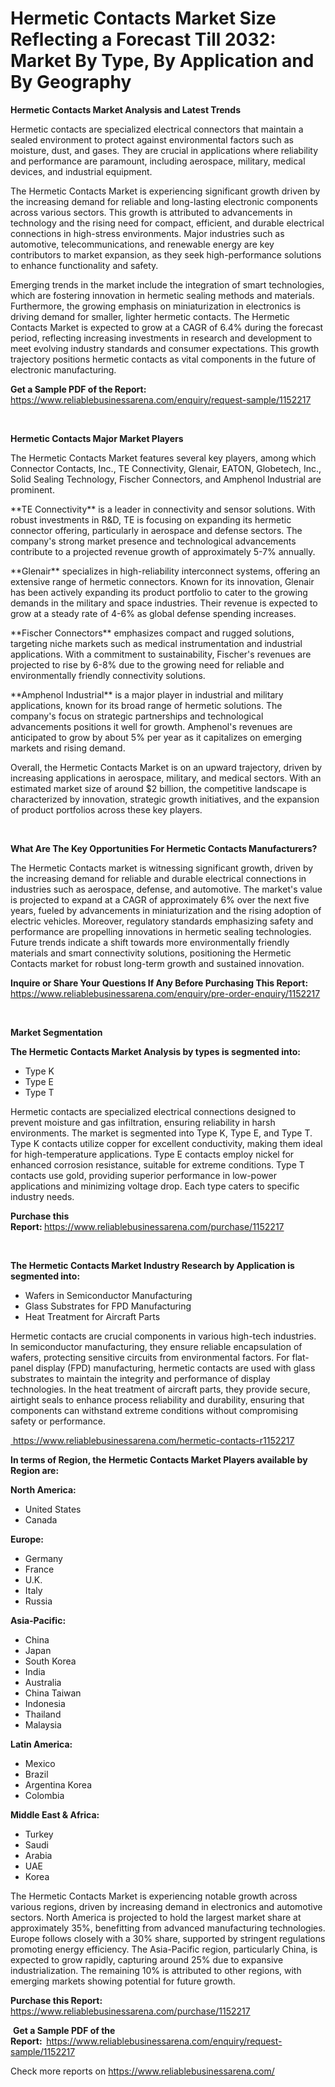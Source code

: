 <p><h1>Hermetic Contacts Market Size Reflecting a Forecast Till 2032: Market By Type, By Application and By Geography</h1></p><p><strong>Hermetic Contacts Market Analysis and Latest Trends</strong></p>
<p><p>Hermetic contacts are specialized electrical connectors that maintain a sealed environment to protect against environmental factors such as moisture, dust, and gases. They are crucial in applications where reliability and performance are paramount, including aerospace, military, medical devices, and industrial equipment.</p><p>The Hermetic Contacts Market is experiencing significant growth driven by the increasing demand for reliable and long-lasting electronic components across various sectors. This growth is attributed to advancements in technology and the rising need for compact, efficient, and durable electrical connections in high-stress environments. Major industries such as automotive, telecommunications, and renewable energy are key contributors to market expansion, as they seek high-performance solutions to enhance functionality and safety.</p><p>Emerging trends in the market include the integration of smart technologies, which are fostering innovation in hermetic sealing methods and materials. Furthermore, the growing emphasis on miniaturization in electronics is driving demand for smaller, lighter hermetic contacts. The Hermetic Contacts Market is expected to grow at a CAGR of 6.4% during the forecast period, reflecting increasing investments in research and development to meet evolving industry standards and consumer expectations. This growth trajectory positions hermetic contacts as vital components in the future of electronic manufacturing.</p></p>
<p><strong>Get a Sample PDF of the Report:&nbsp;</strong> <a href="https://www.reliablebusinessarena.com/enquiry/request-sample/1152217?utm_campaign=2206&utm_medium=2&utm_source=Github&utm_content=ia&utm_term=06042025&utm_id=hermetic-contacts">https://www.reliablebusinessarena.com/enquiry/request-sample/1152217</a></p>
<p>&nbsp;</p>
<p><strong>Hermetic Contacts Major Market Players</strong></p>
<p><p>The Hermetic Contacts Market features several key players, among which Connector Contacts, Inc., TE Connectivity, Glenair, EATON, Globetech, Inc., Solid Sealing Technology, Fischer Connectors, and Amphenol Industrial are prominent.</p><p>**TE Connectivity** is a leader in connectivity and sensor solutions. With robust investments in R&D, TE is focusing on expanding its hermetic connector offering, particularly in aerospace and defense sectors. The company's strong market presence and technological advancements contribute to a projected revenue growth of approximately 5-7% annually.</p><p>**Glenair** specializes in high-reliability interconnect systems, offering an extensive range of hermetic connectors. Known for its innovation, Glenair has been actively expanding its product portfolio to cater to the growing demands in the military and space industries. Their revenue is expected to grow at a steady rate of 4-6% as global defense spending increases.</p><p>**Fischer Connectors** emphasizes compact and rugged solutions, targeting niche markets such as medical instrumentation and industrial applications. With a commitment to sustainability, Fischer's revenues are projected to rise by 6-8% due to the growing need for reliable and environmentally friendly connectivity solutions.</p><p>**Amphenol Industrial** is a major player in industrial and military applications, known for its broad range of hermetic solutions. The company's focus on strategic partnerships and technological advancements positions it well for growth. Amphenol's revenues are anticipated to grow by about 5% per year as it capitalizes on emerging markets and rising demand.</p><p>Overall, the Hermetic Contacts Market is on an upward trajectory, driven by increasing applications in aerospace, military, and medical sectors. With an estimated market size of around $2 billion, the competitive landscape is characterized by innovation, strategic growth initiatives, and the expansion of product portfolios across these key players.</p></p>
<p>&nbsp;</p>
<p><strong>What Are The Key Opportunities For Hermetic Contacts Manufacturers?</strong></p>
<p><p>The Hermetic Contacts market is witnessing significant growth, driven by the increasing demand for reliable and durable electrical connections in industries such as aerospace, defense, and automotive. The market's value is projected to expand at a CAGR of approximately 6% over the next five years, fueled by advancements in miniaturization and the rising adoption of electric vehicles. Moreover, regulatory standards emphasizing safety and performance are propelling innovations in hermetic sealing technologies. Future trends indicate a shift towards more environmentally friendly materials and smart connectivity solutions, positioning the Hermetic Contacts market for robust long-term growth and sustained innovation.</p></p>
<p><strong>Inquire or Share Your Questions If Any Before Purchasing This Report:</strong> <a href="https://www.reliablebusinessarena.com/enquiry/pre-order-enquiry/1152217?utm_campaign=2206&utm_medium=2&utm_source=Github&utm_content=ia&utm_term=06042025&utm_id=hermetic-contacts">https://www.reliablebusinessarena.com/enquiry/pre-order-enquiry/1152217</a></p>
<p>&nbsp;</p>
<p><strong>Market Segmentation</strong></p>
<p><strong>The Hermetic Contacts Market Analysis by types is segmented into:</strong></p>
<p><ul><li>Type K</li><li>Type E</li><li>Type T</li></ul></p>
<p><p>Hermetic contacts are specialized electrical connections designed to prevent moisture and gas infiltration, ensuring reliability in harsh environments. The market is segmented into Type K, Type E, and Type T. Type K contacts utilize copper for excellent conductivity, making them ideal for high-temperature applications. Type E contacts employ nickel for enhanced corrosion resistance, suitable for extreme conditions. Type T contacts use gold, providing superior performance in low-power applications and minimizing voltage drop. Each type caters to specific industry needs.</p></p>
<p><strong>Purchase this Report:&nbsp;</strong><a href="https://www.reliablebusinessarena.com/purchase/1152217?utm_campaign=2206&utm_medium=2&utm_source=Github&utm_content=ia&utm_term=06042025&utm_id=hermetic-contacts">https://www.reliablebusinessarena.com/purchase/1152217</a></p>
<p>&nbsp;</p>
<p><strong>The Hermetic Contacts Market Industry Research by Application is segmented into:</strong></p>
<p><ul><li>Wafers in Semiconductor Manufacturing</li><li>Glass Substrates for FPD Manufacturing</li><li>Heat Treatment for Aircraft Parts</li></ul></p>
<p><p>Hermetic contacts are crucial components in various high-tech industries. In semiconductor manufacturing, they ensure reliable encapsulation of wafers, protecting sensitive circuits from environmental factors. For flat-panel display (FPD) manufacturing, hermetic contacts are used with glass substrates to maintain the integrity and performance of display technologies. In the heat treatment of aircraft parts, they provide secure, airtight seals to enhance process reliability and durability, ensuring that components can withstand extreme conditions without compromising safety or performance.</p></p>
<p><a href="https://www.reliablebusinessarena.com/hermetic-contacts-r1152217?utm_campaign=2206&utm_medium=2&utm_source=Github&utm_content=ia&utm_term=06042025&utm_id=hermetic-contacts">&nbsp;https://www.reliablebusinessarena.com/hermetic-contacts-r1152217</a></p>
<p><strong>In terms of Region, the Hermetic Contacts Market Players available by Region are:</strong></p>
<p>
    <p> <strong> North America: </strong>
        <ul>
            <li>United States</li>
            <li>Canada</li>
        </ul>
        </p> 
    <p> <strong> Europe: </strong>
        <ul>
            <li>Germany</li>
            <li>France</li>
            <li>U.K.</li>
            <li>Italy</li>
            <li>Russia</li>
        </ul>
        </p> 
    <p> <strong> Asia-Pacific: </strong>
        <ul>
            <li>China</li>
            <li>Japan</li>
            <li>South Korea</li>
            <li>India</li>
            <li>Australia</li>
            <li>China Taiwan</li>
            <li>Indonesia</li>
            <li>Thailand</li>
            <li>Malaysia</li>
        </ul>
        </p> 
    <p> <strong> Latin America: </strong>
        <ul>
            <li>Mexico</li>
            <li>Brazil</li>
            <li>Argentina Korea</li>
            <li>Colombia</li>
        </ul>
        </p> 
    <p> <strong> Middle East & Africa: </strong>
        <ul>
            <li>Turkey</li>
            <li>Saudi</li>
            <li>Arabia</li>
            <li>UAE</li>
            <li>Korea</li>
        </ul>
    </p>
    </p>
<p><p>The Hermetic Contacts Market is experiencing notable growth across various regions, driven by increasing demand in electronics and automotive sectors. North America is projected to hold the largest market share at approximately 35%, benefitting from advanced manufacturing technologies. Europe follows closely with a 30% share, supported by stringent regulations promoting energy efficiency. The Asia-Pacific region, particularly China, is expected to grow rapidly, capturing around 25% due to expansive industrialization. The remaining 10% is attributed to other regions, with emerging markets showing potential for future growth.</p></p>
<p><strong>Purchase this Report: </strong><a href="https://www.reliablebusinessarena.com/purchase/1152217?utm_campaign=2206&utm_medium=2&utm_source=Github&utm_content=ia&utm_term=06042025&utm_id=hermetic-contacts">https://www.reliablebusinessarena.com/purchase/1152217</a></p>
<p>&nbsp;<strong>Get a Sample PDF of the Report:&nbsp;&nbsp;</strong><a href="https://www.reliablebusinessarena.com/enquiry/request-sample/1152217?utm_campaign=2206&utm_medium=2&utm_source=Github&utm_content=ia&utm_term=06042025&utm_id=hermetic-contacts">https://www.reliablebusinessarena.com/enquiry/request-sample/1152217</a></p>
<p><strong></strong></p>
<p>Check more reports on <a href="https://www.reliablebusinessarena.com/?utm_campaign=2206&utm_medium=2&utm_source=Github&utm_content=ia&utm_term=06042025&utm_id=hermetic-contacts">https://www.reliablebusinessarena.com/</a></p>